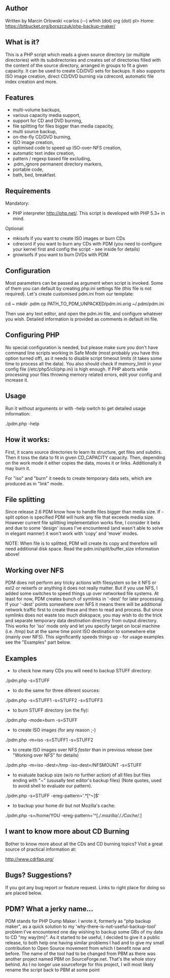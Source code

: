 Author
-------------------------------------

Written by Marcin Orlowski <carlos (--) wfmh (dot) org (dot) pl>
Home: https://bitbucket.org/borszczuk/php-backup-maker/

What is it?
-------------------------------------

This is a PHP script which reads a given source directory (or multiple
directories) with its subdirectories and creates set of directories
filled with the content of the source directory, arranged in groups to
fit a given capacity. It can be used to create CD/DVD sets for
backups. It also supports ISO image creation, direct CD/DVD burning
via cdrecord, automatic file index creation and more.


Features
-------------------------------------

 - multi-volume backups,
 - various capacity media support,
 - support for CD and DVD burning,
 - file splitting for files bigger than media capacity,
 - multi source backup,
 - on-the-fly CD/DVD burning,
 - ISO image creation,
 - optimised code to speed up ISO-over-NFS creation,
 - automatic text index creation,
 - pattern / regexp based file excluding,
 - .pdm_ignore permanent directory markers,
 - portable code,
 - bath, bed, breakfast.


Requirements
-------------------------------------

Mandatory:

 - PHP interpreter <http://php.net/>. This script is developed
   with PHP 5.3+ in mind.

Optional:

 - mkisofs if you want to create ISO images or burn CDs
 - cdrecord if you want to burn any CDs with PDM
   (you need to configure your kernel first and config
   the script - see inside for details)
 - growisofs if you want to burn DVDs with PDM


Configuration
-------------------------------------

Most parameters can be passed as argument when script is invoked. Some
of them you can default by creating php.ini settings file (this file
is not required). Let's create customised pdm.ini from our template:

  cd ~
  mkdir .pdm
  cp PATH_TO_PDM_UNPACKED/pdm.ini.orig ~/.pdm/pdm.ini

Then use any text editor, and open the pdm.ini file, and configure
whatever you wish. Detailed information is provided as comments
in default ini file.

 
Configuring PHP
-------------------------------------

No special configuration is needed, but please make sure you don't
have command line scripts working in Safe Mode (most probably you have
this option turned off), as it needs to disable script timeout limits
(it takes some time to process all the data). You also should check if
memory_limit in your config file (/etc/php5/cli/php.ini) is high
enough. If PHP aborts while processing your files throwing memory related errors,
edit your config and increase it.


Usage
-------------------------------------

Run it without arguments or with -help switch
to get detailed usage information:

 ./pdm.php -help


How it works:
-------------------------------------

First, it scans source directories to learn its structure, get files
and subdirs. Then it toss the data to fit in given CD_CAPACITY
capacity. Then, depending on the work mode it either copies the data,
moves it or links. Additionally it may burn it.

For "iso" and "burn" it needs to create temporary data sets, which are
produced as in "link" mode.


File splitting
-------------------------------------

Since release 2.6 PDM know how to handle files bigger than media size.
If -split option is specified PDM will hunk any file that exceeds
media size. However current file splitting implementation works fine,
I consider it beta and due to some 'design' issues I've encountered
(and wasn't able to solve in elegant manner) it won't work with 'copy'
and 'move' modes.

NOTE: When file is to splitted, PDM will create its copy
      and therefore will need additional disk space.
      Read the pdm.ini/split/buffer_size information
      above!


Working over NFS
-------------------------------------

PDM does not perform any tricky actions with filesystem so be it NFS
or ext2 or reiserfs or anything it does not really matter. But if you
use NFS, I added some switches to speed things up over networked file
systems. At least for now, PDM creates bunch of symlinks in '-dest'
for later processing. If your '-dest' points somewhere over NFS it
means there will be additional network traffic first to create these
and then to read and process. But since symlinks does not waste too
much diskspace, you may wish to do the trick and separate temporary
data destination directory from output directory. This works for 'iso'
mode only and let you specify target on local machine (i.e. /tmp) but
at the same time point ISO destination to somewhere else (mainly over
NFS). This significantly speeds things up - for usage examples see the
"Examples" part below.



Examples
-------------------------------------

- to check how many CDs you will need to backup STUFF
  directory:

 ./pdm.php -s=STUFF

- to do the same for three diferent sources:

 ./pdm.php -s=STUFF1 -s=STUFF2 -s=STUFF3


- to burn STUFF directory (on the fly):

 ./pdm.php -mode=burn -s=STUFF


- to create ISO images (for any reason ;-)

 ./pdm.php -m=iso -s=STUFF1 -s=STUFF2


- to create ISO images over NFS *faster* than in previous release
  (see "Working over NFS" for details)

 ./pdm.php -m=iso -dest=/tmp -iso-dest=/NFSMOUNT -s=STUFF


- to evaluate backup size (w/o no further action) of all files
  but files ending with "~" (ususally text editor's backup files)
  (Note quotes, used to avoid shell to evaluate our pattern).

 ./pdm.php -s=STUFF -ereg-pattern='.*[^~]$'


- to backup your home dir but not Mozilla's cache:

 ./pdm.php -s=/home/YOU -ereg-pattern='^[.*/\.mozilla/.*/.*/Cache/.*]


I want to know more about CD Burning
-------------------------------------

Bother to know more about all the CDs and CD burning topics?
Visit a great source of practical information at:

  http://www.cdrfaq.org/


Bugs? Suggestions?
-------------------------------------

If you got any bug report or feature request. Links to right
place for doing so are placed below.


PDM? What a jerky name...
-------------------------------------

PDM stands for PHP Dump Maker. I wrote it, formerly as "php backup
maker", as a quick solution to my 'why-there-is-not-useful-backup-tool'
problem I've encountered one day wishing to backup some GBs of my data
to CD "my way{tm}". As it started to be useful, I decided to give it a
public release, to both help one having similar problems I had and to
give my small contribution to Open Source movement from which I
benefit now and before. The name of the tool had to be changed from
PBM as there was another project named PBM on SourceForge.net. That's
the whole story behind. As I no longer use sourceforge for this
project, I will most likely rename the script back to PBM at some
point

